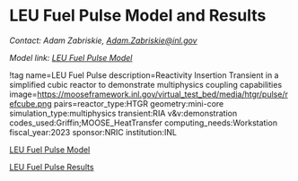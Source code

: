 # LEU Fuel Pulse Model and Results

*Contact: Adam Zabriskie, Adam.Zabriskie@inl.gov*

*Model link: [LEU Fuel Pulse Model](https://github.com/idaholab/virtual_test_bed/tree/devel/htgr/leu_pulse)*

!tag name=LEU Fuel Pulse
     description=Reactivity Insertion Transient in a simplified cubic reactor to demonstrate multiphysics coupling capabilities
     image=https://mooseframework.inl.gov/virtual_test_bed/media/htgr/pulse/refcube.png
     pairs=reactor_type:HTGR
           geometry:mini-core
           simulation_type:multiphysics
           transient:RIA
           v&v:demonstration
           codes_used:Griffin;MOOSE_HeatTransfer
           computing_needs:Workstation
           fiscal_year:2023
           sponsor:NRIC
           institution:INL

[LEU Fuel Pulse Model](leu_pulse/treat_leu_model.md)

[LEU Fuel Pulse Results](leu_pulse/treat_leu_results.md)
